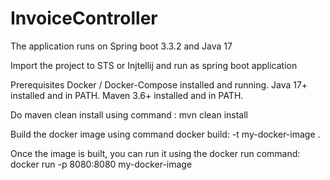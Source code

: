 # InvoiceController
The application runs on Spring boot 3.3.2 and Java 17

Import the project to STS or Injtellij and run as spring boot application 

Prerequisites
Docker / Docker-Compose installed and running.
Java 17+ installed and in PATH.
Maven 3.6+ installed and in PATH.

Do maven clean install using command :
mvn clean install

Build the docker image using command docker build:
-t my-docker-image .

Once the image is built, you can run it using the docker run command:
docker run -p 8080:8080 my-docker-image
